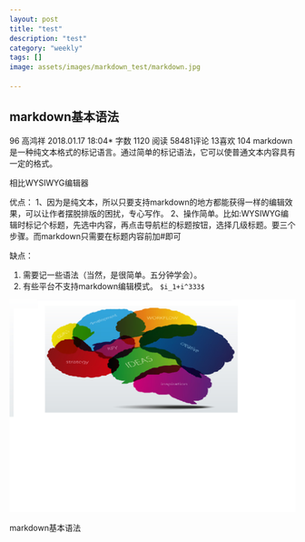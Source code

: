 ```yaml
---
layout: post
title: "test"
description: "test"
category: "weekly" 
tags: []
image: assets/images/markdown_test/markdown.jpg

---
```


## markdown基本语法
 
96  高鸿祥 
2018.01.17 18:04* 字数 1120 阅读 58481评论 13喜欢 104
markdown是一种纯文本格式的标记语言。通过简单的标记语法，它可以使普通文本内容具有一定的格式。

相比WYSIWYG编辑器

优点：
1、因为是纯文本，所以只要支持markdown的地方都能获得一样的编辑效果，可以让作者摆脱排版的困扰，专心写作。
2、操作简单。比如:WYSIWYG编辑时标记个标题，先选中内容，再点击导航栏的标题按钮，选择几级标题。要三个步骤。而markdown只需要在标题内容前加#即可

缺点：<!--excerpt-->

1. 需要记一些语法（当然，是很简单。五分钟学会）。
2. 有些平台不支持markdown编辑模式。 
`$i_1+i^333$`

![test](/assets/images/markdown_test/1.jpg "dfsdfsd")


markdown基本语法
